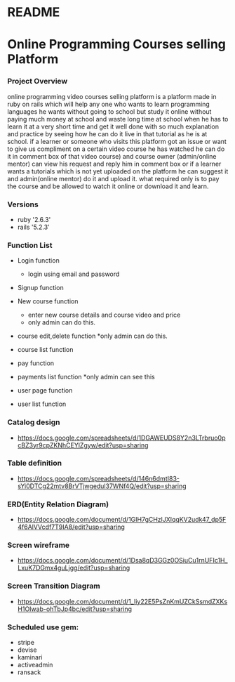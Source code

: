 # README

# Online Programming Courses selling Platform

### Project Overview
  online programming video courses selling platform is a platform made in ruby on rails which will help any one who wants to learn programming languages he wants without going to school but study it online without paying much money at school and waste long time at school when he has to learn it at a very short time and get it well done with so much explanation and practice by seeing how he can do it live in that tutorial as he is at school. if a learner  or someone who visits this platform got an issue or want to give us compliment on a certain video course he has watched he can do it in comment box of that video course) and course owner (admin/online mentor) can view his  request and reply him in comment box or if a learner wants a tutorials which is not yet uploaded on the platform he can suggest it and admin(online mentor) do it and  upload  it. what required only is to pay the course and be allowed to watch it online or download it and learn.

### Versions
  * ruby '2.6.3'
  * rails '5.2.3'

### Function List

 * Login function
   * login using email and password

 * Signup function

 * New course function
   * enter new course details and course video and price
   * only admin can do this.
  
 * course edit,delete function
   *only admin can do this.

 * course list function
  
 * pay function
 
 * payments list function
   *only admin can see this

 * user page function
  
 * user list function     

### Catalog design
 * https://docs.google.com/spreadsheets/d/1DGAWEUDS8Y2n3LTrbruo0pcBZ3yr9cpZKNhCEYlZgyw/edit?usp=sharing
  
### Table definition
 * https://docs.google.com/spreadsheets/d/146n6dmtI83-sYi0DTCg22mtv8BrVTjwgedul37WNf4Q/edit?usp=sharing
  
### ERD(Entity Relation Diagram)  
 * https://docs.google.com/document/d/1GIH7gCHzlJXIqqKV2udk47_dp5F4f6AlVVcdf7T9IA8/edit?usp=sharing

### Screen wireframe
 * https://docs.google.com/document/d/1Dsa8qD3GGz0OSiuCu1rnUFIc1H_LxuK7DGmx4guLjgg/edit?usp=sharing
  
### Screen Transition Diagram
 * https://docs.google.com/document/d/1_Iiy22E5PsZnKmUZCkSsmdZXKsH1OIwab-ohTbJp4bc/edit?usp=sharing

### Scheduled use gem:
 * stripe
 * devise
 * kaminari
 * activeadmin
 * ransack
